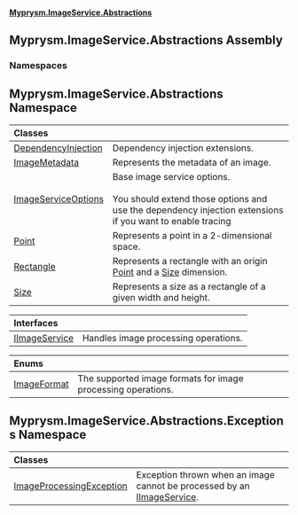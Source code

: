#### [Myprysm.ImageService.Abstractions](index.md 'index')

## Myprysm.ImageService.Abstractions Assembly
### Namespaces

<a name='Myprysm.ImageService.Abstractions'></a>

## Myprysm.ImageService.Abstractions Namespace

| Classes | |
| :--- | :--- |
| [DependencyInjection](Myprysm.ImageService.Abstractions.DependencyInjection.md 'Myprysm.ImageService.Abstractions.DependencyInjection') | Dependency injection extensions. |
| [ImageMetadata](Myprysm.ImageService.Abstractions.ImageMetadata.md 'Myprysm.ImageService.Abstractions.ImageMetadata') | Represents the metadata of an image. |
| [ImageServiceOptions](Myprysm.ImageService.Abstractions.ImageServiceOptions.md 'Myprysm.ImageService.Abstractions.ImageServiceOptions') | Base image service options.<br/><br/>You should extend those options and use the dependency injection extensions if you want to enable tracing |
| [Point](Myprysm.ImageService.Abstractions.Point.md 'Myprysm.ImageService.Abstractions.Point') | Represents a point in a 2-dimensional space. |
| [Rectangle](Myprysm.ImageService.Abstractions.Rectangle.md 'Myprysm.ImageService.Abstractions.Rectangle') | Represents a rectangle with an origin [Point](Myprysm.ImageService.Abstractions.Rectangle.md#Myprysm.ImageService.Abstractions.Rectangle.Point 'Myprysm.ImageService.Abstractions.Rectangle.Point') and a [Size](Myprysm.ImageService.Abstractions.Rectangle.md#Myprysm.ImageService.Abstractions.Rectangle.Size 'Myprysm.ImageService.Abstractions.Rectangle.Size') dimension. |
| [Size](Myprysm.ImageService.Abstractions.Size.md 'Myprysm.ImageService.Abstractions.Size') | Represents a size as a rectangle of a given width and height. |

| Interfaces | |
| :--- | :--- |
| [IImageService](Myprysm.ImageService.Abstractions.IImageService.md 'Myprysm.ImageService.Abstractions.IImageService') | Handles image processing operations. |

| Enums | |
| :--- | :--- |
| [ImageFormat](Myprysm.ImageService.Abstractions.ImageFormat.md 'Myprysm.ImageService.Abstractions.ImageFormat') | The supported image formats for image processing operations. |

<a name='Myprysm.ImageService.Abstractions.Exceptions'></a>

## Myprysm.ImageService.Abstractions.Exceptions Namespace

| Classes | |
| :--- | :--- |
| [ImageProcessingException](Myprysm.ImageService.Abstractions.Exceptions.ImageProcessingException.md 'Myprysm.ImageService.Abstractions.Exceptions.ImageProcessingException') | Exception thrown when an image cannot be processed by an [IImageService](Myprysm.ImageService.Abstractions.IImageService.md 'Myprysm.ImageService.Abstractions.IImageService'). |
